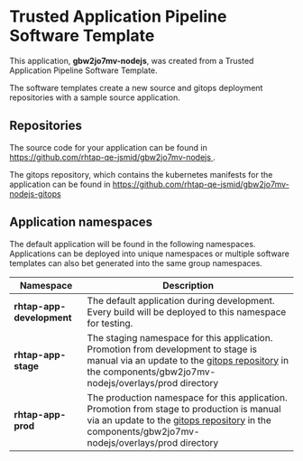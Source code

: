 # Trusted Application Pipeline Software Template

This application, **gbw2jo7mv-nodejs**, was created from a Trusted Application Pipeline Software Template.

The software templates create a new source and gitops deployment repositories with a sample source application. 

## Repositories

The source code for your application can be found in [https://github.com/rhtap-qe-jsmid/gbw2jo7mv-nodejs ](https://github.com/rhtap-qe-jsmid/gbw2jo7mv-nodejs ).
 
The gitops repository, which contains the kubernetes manifests for the application can be found in 
[https://github.com/rhtap-qe-jsmid/gbw2jo7mv-nodejs-gitops ](https://github.com/rhtap-qe-jsmid/gbw2jo7mv-nodejs-gitops ) 

## Application namespaces 

The default application will be found in the following namespaces. Applications can be deployed into unique namespaces or multiple software templates can also bet generated into the same group namespaces.  

|  Namespace   |  Description   |  
| -------- | -------- |   
| **rhtap-app-development** | The default application during development. Every build will be deployed to this namespace for testing. | 
| **rhtap-app-stage** | The staging namespace for this application. Promotion from development to stage is manual via an update to the [gitops repository](https://github.com/rhtap-qe-jsmid/gbw2jo7mv-nodejs-gitops ) in the components/gbw2jo7mv-nodejs/overlays/prod directory |  
| **rhtap-app-prod** | The production namespace for this application. Promotion from stage to production is manual via an update to the [gitops repository](https://github.com/rhtap-qe-jsmid/gbw2jo7mv-nodejs-gitops ) in the components/gbw2jo7mv-nodejs/overlays/prod directory | 